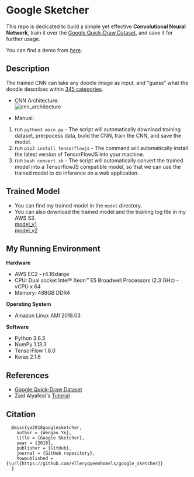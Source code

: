 # Google Sketcher

This repo is dedicated to build a simple yet effective <b>Convolutional Neural Network</b>, train it over the [Google Quick-Draw Dataset](https://github.com/googlecreativelab/quickdraw-dataset), and save it for further usage.

You can find a demo from [here](https://elleryqueenhomels.github.io/sketcher/).

## Description

The trained CNN can take any doodle image as input, and "guess" what the doodle describes within [345 categories](https://github.com/elleryqueenhomels/google_sketcher/blob/master/categories.txt).

- CNN Architecture:<br/>![cnn_architecture](https://user-images.githubusercontent.com/13844740/43365984-2d96416a-9368-11e8-972b-d8ca1e40ef3b.png)

- Manual:
1. run `python3 main.py` - The script will automatically download training dataset, prerpocess data, build the CNN, train the CNN, and save the model.
2. run `pip3 install tensorflowjs` - The command will automatically install the latest version of TensorFlowJS into your machine.
3. run `bash convert.sh` - The script will automatically convert the trained model into a TensorflowJS compatible model, so that we can use the trained model to do inference on a web application.

## Trained Model
- You can find my trained model in the `model` directory.
- You can also download the trained model and the training log file in my AWS S3.<br/>
[model_v1](https://s3.console.aws.amazon.com/s3/buckets/wengaoye/sketcher-model-v1/?region=us-west-2&tab=overview)<br/>[model_v2](https://s3.console.aws.amazon.com/s3/buckets/wengaoye/sketcher-model-v2/?region=us-west-2&tab=overview)

## My Running Environment
<b>Hardware</b>
- AWS EC2 - r4.16xlarge
- CPU: Dual socket Intel® Xeon™ E5 Broadwell Processors (2.3 GHz) - vCPU x 64
- Memory: 488GB DDR4

<b>Operating System</b>
- Amazon Linux AMI 2018.03

<b>Software</b>
- Python 3.6.3
- NumPy 1.13.3
- TensorFlow 1.8.0
- Keras 2.1.6

## References
- [Google Quick-Draw Dataset](https://github.com/googlecreativelab/quickdraw-dataset)
- Zaid Alyafeai's [Tutorial](https://medium.com/tensorflow/train-on-google-colab-and-run-on-the-browser-a-case-study-8a45f9b1474e)

## Citation
```
  @misc{ye2018googlesketcher,
    author = {Wengao Ye},
    title = {Google Sketcher},
    year = {2018},
    publisher = {GitHub},
    journal = {GitHub repository},
    howpublished = {\url{https://github.com/elleryqueenhomels/google_sketcher}}
  }
```
